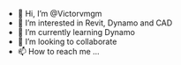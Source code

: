 - 👋 Hi, I’m @Victorvmgm
- 👀 I’m interested in Revit, Dynamo and CAD
- 🌱 I’m currently learning Dynamo
- 💞️ I’m looking to collaborate
- 📫 How to reach me ...

<!---
Victorvmgm/Victorvmgm is a ✨ special ✨ repository because its `README.md` (this file) appears on your GitHub profile.
You can click the Preview link to take a look at your changes.
--->
